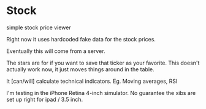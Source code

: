 Stock
=====

simple stock price viewer

Right now it uses hardcoded fake data for the stock prices.

Eventually this will come from a server.

The stars are for if you want to save that ticker as your favorite. This doesn't actually work now, it just moves things around in the table.
    
It [can/will] calculate technical indicators. Eg. Moving averages, RSI

I'm testing in the iPhone Retina 4-inch simulator. No guarantee the xibs are set up right for ipad / 3.5 inch.

